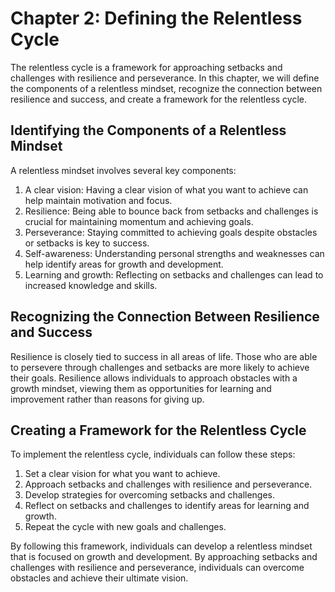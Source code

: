 Chapter 2: Defining the Relentless Cycle
========================================

The relentless cycle is a framework for approaching setbacks and challenges with resilience and perseverance. In this chapter, we will define the components of a relentless mindset, recognize the connection between resilience and success, and create a framework for the relentless cycle.

Identifying the Components of a Relentless Mindset
--------------------------------------------------

A relentless mindset involves several key components:

1. A clear vision: Having a clear vision of what you want to achieve can help maintain motivation and focus.
2. Resilience: Being able to bounce back from setbacks and challenges is crucial for maintaining momentum and achieving goals.
3. Perseverance: Staying committed to achieving goals despite obstacles or setbacks is key to success.
4. Self-awareness: Understanding personal strengths and weaknesses can help identify areas for growth and development.
5. Learning and growth: Reflecting on setbacks and challenges can lead to increased knowledge and skills.

Recognizing the Connection Between Resilience and Success
---------------------------------------------------------

Resilience is closely tied to success in all areas of life. Those who are able to persevere through challenges and setbacks are more likely to achieve their goals. Resilience allows individuals to approach obstacles with a growth mindset, viewing them as opportunities for learning and improvement rather than reasons for giving up.

Creating a Framework for the Relentless Cycle
---------------------------------------------

To implement the relentless cycle, individuals can follow these steps:

1. Set a clear vision for what you want to achieve.
2. Approach setbacks and challenges with resilience and perseverance.
3. Develop strategies for overcoming setbacks and challenges.
4. Reflect on setbacks and challenges to identify areas for learning and growth.
5. Repeat the cycle with new goals and challenges.

By following this framework, individuals can develop a relentless mindset that is focused on growth and development. By approaching setbacks and challenges with resilience and perseverance, individuals can overcome obstacles and achieve their ultimate vision.
